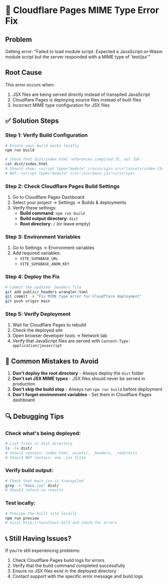 # 🔧 Cloudflare Pages MIME Type Error Fix

## Problem
Getting error: "Failed to load module script: Expected a JavaScript-or-Wasm module script but the server responded with a MIME type of 'text/jsx'"

## Root Cause
This error occurs when:
1. JSX files are being served directly instead of transpiled JavaScript
2. Cloudflare Pages is deploying source files instead of built files
3. Incorrect MIME type configuration for JSX files

## ✅ Solution Steps

### Step 1: Verify Build Configuration
```bash
# Ensure your build works locally
npm run build

# Check that dist/index.html references compiled JS, not JSX
cat dist/index.html
# Should show: <script type="module" crossorigin src="/assets/index-[hash].js"></script>
# NOT: <script type="module" src="/src/main.jsx"></script>
```

### Step 2: Check Cloudflare Pages Build Settings
1. Go to Cloudflare Pages Dashboard
2. Select your project → Settings → Builds & deployments
3. Verify these settings:
   - **Build command**: `npm run build`
   - **Build output directory**: `dist`
   - **Root directory**: `/` (or leave empty)

### Step 3: Environment Variables
1. Go to Settings → Environment variables
2. Add required variables:
   - `VITE_SUPABASE_URL`
   - `VITE_SUPABASE_ANON_KEY`

### Step 4: Deploy the Fix
```bash
# Commit the updated _headers file
git add public/_headers wrangler.toml
git commit -m "Fix MIME type error for Cloudflare deployment"
git push origin main
```

### Step 5: Verify Deployment
1. Wait for Cloudflare Pages to rebuild
2. Check the deployed site
3. Open browser developer tools → Network tab
4. Verify that JavaScript files are served with `Content-Type: application/javascript`

## 🚨 Common Mistakes to Avoid

1. **Don't deploy the root directory** - Always deploy the `dist` folder
2. **Don't set JSX MIME types** - JSX files should never be served in production
3. **Don't skip the build step** - Always run `npm run build` before deployment
4. **Don't forget environment variables** - Set them in Cloudflare Pages dashboard

## 🔍 Debugging Tips

### Check what's being deployed:
```bash
# List files in dist directory
ls -la dist/
# Should contain: index.html, assets/, _headers, _redirects
# Should NOT contain: any .jsx files
```

### Verify build output:
```bash
# Check that main.jsx is transpiled
grep -r "main.jsx" dist/
# Should return no results
```

### Test locally:
```bash
# Preview the built site locally
npm run preview
# Visit http://localhost:4173 and check for errors
```

## 📞 Still Having Issues?

If you're still experiencing problems:
1. Check Cloudflare Pages build logs for errors
2. Verify that the build command completed successfully
3. Ensure no JSX files exist in the deployed directory
4. Contact support with the specific error message and build logs
